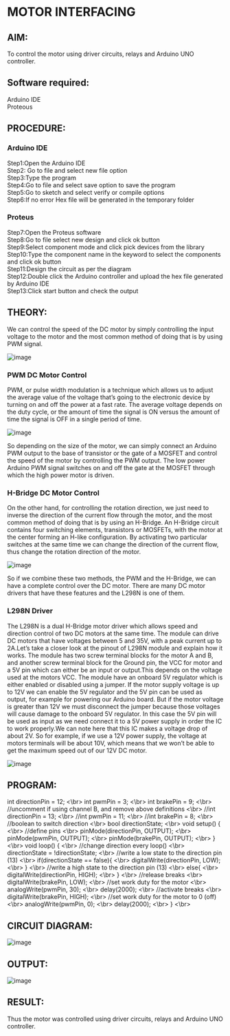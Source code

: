 # MOTOR INTERFACING
## AIM:
To control the motor using driver circuits, relays and Arduino UNO controller.
## Software required:
Arduino IDE </br>
Proteous
## PROCEDURE:
### Arduino IDE
Step1:Open the Arduino IDE </br>
Step2: Go to file and select new file option </br>
Step3:Type the program </br>
Step4:Go to file and select save option to save the program </br>
Step5:Go to sketch and select verify or compile options </br>
Step6:If no error Hex file will be generated in the temporary folder </br>
### Proteus
Step7:Open the Proteus software </br>
Step8:Go to file select new design and click ok button </br>
Step9:Select component mode and click pick devices from the library </br>
Step10:Type the component name in the keyword to select the components and click ok button </br>
Step11:Design the circuit as per the diagram </br>
Step12:Double click the Arduino controller and upload the hex file generated by Arduino IDE </br>
Step13:Click start button and check the output
## THEORY:

We can control the speed of the DC motor by simply controlling the input voltage to the motor and the most common method of doing that is by using PWM signal.

![image](https://user-images.githubusercontent.com/71547910/235333428-6ea2d3a7-3e8d-4b5d-a7cc-9fa19a3e5a91.png)

### PWM DC Motor Control

PWM, or pulse width modulation is a technique which allows us to adjust the average value of the voltage that’s going to the electronic device by turning on and off the power at a fast rate. The average voltage depends on the duty cycle, or the amount of time the signal is ON versus the amount of time the signal is OFF in a single period of time.

![image](https://user-images.githubusercontent.com/71547910/235333450-351b851a-9b23-43fb-bec4-ad9a779e4fcf.png)

So depending on the size of the motor, we can simply connect an Arduino PWM output to the base of transistor or the gate of a MOSFET and control the speed of the motor by controlling the PWM output. The low power Arduino PWM signal switches on and off the gate at the MOSFET through which the high power motor is driven.

### H-Bridge DC Motor Control

On the other hand, for controlling the rotation direction, we just need to inverse the direction of the current flow through the motor, and the most common method of doing that is by using an H-Bridge. An H-Bridge circuit contains four switching elements, transistors or MOSFETs, with the motor at the center forming an H-like configuration. By activating two particular switches at the same time we can change the direction of the current flow, thus change the rotation direction of the motor.

![image](https://user-images.githubusercontent.com/71547910/235333489-ff173dfb-e8e7-46a5-ba81-40207c97b842.png)

So if we combine these two methods, the PWM and the H-Bridge, we can have a complete control over the DC motor. There are many DC motor drivers that have these features and the L298N is one of them.

### L298N Driver

The L298N is a dual H-Bridge motor driver which allows speed and direction control of two DC motors at the same time. The module can drive DC motors that have voltages between 5 and 35V, with a peak current up to 2A.Let’s take a closer look at the pinout of L298N module and explain how it works. The module has two screw terminal blocks for the motor A and B, and another screw terminal block for the Ground pin, the VCC for motor and a 5V pin which can either be an input or output.This depends on the voltage used at the motors VCC. The module have an onboard 5V regulator which is either enabled or disabled using a jumper. If the motor supply voltage is up to 12V we can enable the 5V regulator and the 5V pin can be used as output, for example for powering our Arduino board. But if the motor voltage is greater than 12V we must disconnect the jumper because those voltages will cause damage to the onboard 5V regulator. In this case the 5V pin will be used as input as we need connect it to a 5V power supply in order the IC to work properly.We can note here that this IC makes a voltage drop of about 2V. So for example, if we use a 12V power supply, the voltage at motors terminals will be about 10V, which means that we won’t be able to get the maximum speed out of our 12V DC motor.

![image](https://user-images.githubusercontent.com/71547910/235333546-0cfa7d3a-24a4-483b-bbef-b78fcaa05670.png)





## PROGRAM:

int directionPin = 12; <\br>
int pwmPin = 3; <\br>
int brakePin = 9; <\br>
//uncomment if using channel B, and remove above definitions <\br>
//int directionPin = 13; <\br>
//int pwmPin = 11; <\br>
//int brakePin = 8; <\br>
//boolean to switch direction <\br>
bool directionState; <\br>
void setup() { <\br>
//define pins <\br>
pinMode(directionPin, OUTPUT); <\br>
pinMode(pwmPin, OUTPUT); <\br>
pinMode(brakePin, OUTPUT); <\br>
} <\br>
void loop() { <\br>
//change direction every loop() <\br>
directionState = !directionState; <\br>
//write a low state to the direction pin (13) <\br>
if(directionState == false){ <\br>
digitalWrite(directionPin, LOW); <\br>
} <\br>
//write a high state to the direction pin (13) <\br>
else{ <\br>
digitalWrite(directionPin, HIGH); <\br>
} <\br>
//release breaks <\br>
digitalWrite(brakePin, LOW); <\br>
//set work duty for the motor <\br>
analogWrite(pwmPin, 30); <\br>
delay(2000); <\br>
//activate breaks <\br>
digitalWrite(brakePin, HIGH); <\br>
//set work duty for the motor to 0 (off) <\br>
analogWrite(pwmPin, 0); <\br>
delay(2000); <\br>
} <\br>
## CIRCUIT DIAGRAM:

![image](https://user-images.githubusercontent.com/132322854/236753730-dd5faf4f-5a87-4fde-aa69-41c8401ec007.png)

## OUTPUT:

![image](https://user-images.githubusercontent.com/132322854/236753746-a88e4e7e-5477-4f87-a4c7-f081c76279bf.png)

## RESULT:
Thus the motor was controlled using driver circuits, relays and Arduino UNO controller.
